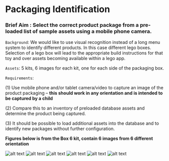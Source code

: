 
Packaging Identification
=======
### Brief Aim : Select the correct product package from a pre-loaded list of sample assets using a mobile phone camera.
 
`Background`: We would like to use visual recognition instead of a long menu system to identify different products. In this case different lego boxes. Selection of a lego box will lead to the appropriate build instructions for that toy and over assets becoming available within a lego app.

`Assets`: 5 kits, 6 images for each kit, one for each side of the packaging box.

`Requirements`:

(1) Use mobile phone and/or tablet camera/video to capture an image of the product packaging – **this should work in any orientation and is intended to be captured by a child**

(2) Compare this to an inventory of preloaded database assets and determine the product being captured. 

(3) It should be possible to load additional assets into the database and to identify new packages without further configuration.

**Figures below is from the Box 6 kit, contain 6 images from 6 different orientation**

![alt text](https://github.com/sotondriver/Lego_classification/blob/master/fig_sample/1.pic_hd.jpg "fig 1")
![alt text](https://github.com/sotondriver/Lego_classification/blob/master/fig_sample/2.pic_hd.jpg "fig 2")
![alt text](https://github.com/sotondriver/Lego_classification/blob/master/fig_sample/3.pic_hd.jpg "fig 3")
![alt text](https://github.com/sotondriver/Lego_classification/blob/master/fig_sample/4.pic_hd.jpg "fig 4")
![alt text](https://github.com/sotondriver/Lego_classification/blob/master/fig_sample/5.pic_hd.jpg "fig 5")
![alt text](https://github.com/sotondriver/Lego_classification/blob/master/fig_sample/6.pic_hd.jpg "fig 6")
